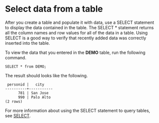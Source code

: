 # Select data from a table<a name="t_selecting_data"></a>

After you create a table and populate it with data, use a SELECT statement to display the data contained in the table\. The SELECT \* statement returns all the column names and row values for all of the data in a table\. Using SELECT is a good way to verify that recently added data was correctly inserted into the table\.

To view the data that you entered in the **DEMO** table, run the following command\.

```
SELECT * from DEMO;
```

The result should looks like the following\.

```
 personid |   city    
----------+-----------
      781 | San Jose
      990 | Palo Alto
(2 rows)
```

For more information about using the SELECT statement to query tables, see [SELECT](https://docs.aws.amazon.com/redshift/latest/dg/r_SELECT_synopsis.html)\.
